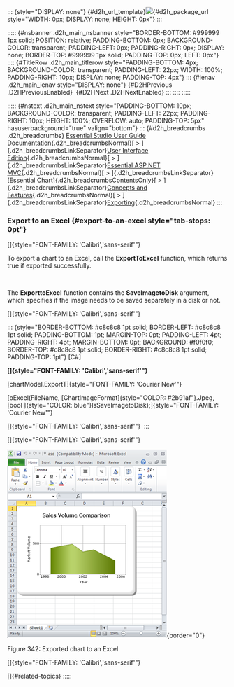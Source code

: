 ::: {style="DISPLAY: none"}
[](ms-xhelp:///?Id=d2h_url_template){#d2h_url_template}![](!package_url!){#d2h_package_url style="WIDTH: 0px; DISPLAY: none; HEIGHT: 0px"}
:::

::::: {#nsbanner .d2h_main_nsbanner style="BORDER-BOTTOM: #999999 1px solid; POSITION: relative; PADDING-BOTTOM: 0px; BACKGROUND-COLOR: transparent; PADDING-LEFT: 0px; PADDING-RIGHT: 0px; DISPLAY: none; BORDER-TOP: #999999 1px solid; PADDING-TOP: 0px; LEFT: 0px"}
:::: {#TitleRow .d2h_main_titlerow style="PADDING-BOTTOM: 4px; BACKGROUND-COLOR: transparent; PADDING-LEFT: 22px; WIDTH: 100%; PADDING-RIGHT: 10px; DISPLAY: none; PADDING-TOP: 4px"}
::: {#ienav .d2h_main_ienav style="DISPLAY: none"}
[](ms-xhelp:///?Id=0facd854-efe1-4d02-b6b3-08f26ca010c1){#D2HPrevious .D2HPreviousEnabled}  [](ms-xhelp:///?Id=2d1e83a2-3e86-40a0-ac22-f9c90c14187b){#D2HNext .D2HNextEnabled}
:::
::::
:::::

::::: {#nstext .d2h_main_nstext style="PADDING-BOTTOM: 10px; BACKGROUND-COLOR: transparent; PADDING-LEFT: 22px; PADDING-RIGHT: 10px; HEIGHT: 100%; OVERFLOW: auto; PADDING-TOP: 5px" hasuserbackground="true" valign="bottom"}
::: {#d2h_breadcrumbs .d2h_breadcrumbs}
[Essential Studio User Guide Documentation](ms-xhelp:///?Id=12457748-09e3-4d74-a240-8e049cedf030){.d2h_breadcrumbsNormal}[ \> ]{.d2h_breadcrumbsLinkSeparator}[User Interface Edition](ms-xhelp:///?Id=c29296b7-531c-413b-a0ec-488ca1f7f669){.d2h_breadcrumbsNormal}[ \> ]{.d2h_breadcrumbsLinkSeparator}[Essential ASP.NET MVC](ms-xhelp:///?Id=4b14e7d1-65c4-4f67-b1aa-2c37709905a5){.d2h_breadcrumbsNormal}[ \> ]{.d2h_breadcrumbsLinkSeparator}[Essential Chart]{.d2h_breadcrumbsContentsOnly}[ \> ]{.d2h_breadcrumbsLinkSeparator}[Concepts and Features](ms-xhelp:///?Id=696f5666-8b81-4685-9bd9-12198f06f3ad){.d2h_breadcrumbsNormal}[ \> ]{.d2h_breadcrumbsLinkSeparator}[Exporting](ms-xhelp:///?Id=6ebb1818-ba28-4765-a17f-b54de9f06f7a){.d2h_breadcrumbsNormal}
:::

### Export to an Excel {#export-to-an-excel style="tab-stops: 0pt"}

[]{style="FONT-FAMILY: 'Calibri','sans-serif'"} 

To export a chart to an Excel, call the **ExportToExcel** function, which returns true if exported successfully.

 

The **ExporttoExcel** function contains the **SaveImagetoDisk** argument, which specifies if the image needs to be saved separately in a disk or not.

[]{style="FONT-FAMILY: 'Calibri','sans-serif'"} 

::: {style="BORDER-BOTTOM: #c8c8c8 1pt solid; BORDER-LEFT: #c8c8c8 1pt solid; PADDING-BOTTOM: 1pt; MARGIN-TOP: 0pt; PADDING-LEFT: 4pt; PADDING-RIGHT: 4pt; MARGIN-BOTTOM: 0pt; BACKGROUND: #f0f0f0; BORDER-TOP: #c8c8c8 1pt solid; BORDER-RIGHT: #c8c8c8 1pt solid; PADDING-TOP: 1pt"}
\[C#\]

**[]{style="FONT-FAMILY: 'Calibri','sans-serif'"}** 

[chartModel.ExportT]{style="FONT-FAMILY: 'Courier New'"}

[oExcel(FileName, [ChartImageFormat]{style="COLOR: #2b91af"}.Jpeg, [bool ]{style="COLOR: blue"}IsSaveImagetoDisk);]{style="FONT-FAMILY: 'Courier New'"}

[]{style="FONT-FAMILY: 'Calibri','sans-serif'"} 
:::

[]{style="FONT-FAMILY: 'Calibri','sans-serif'"} 

![](ImagesExt/image69_247.png){border="0"}

Figure 342: Exported chart to an Excel

[]{style="FONT-FAMILY: 'Calibri','sans-serif'"} 

[]{#related-topics}
:::::
